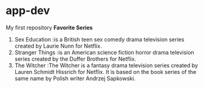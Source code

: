 # app-dev
My first repository
**Favorite Series**
1. Sex Education
   :is a British teen sex comedy drama television series created by Laurie Nunn for Netflix.
3. Stranger Things
   :is an American science fiction horror drama television series created by the Duffer Brothers for Netflix. 
5. The Witcher
   :The Witcher is a fantasy drama television series created by Lauren Schmidt Hissrich for Netflix. It is based on the book series of the same name by Polish writer Andrzej Sapkowski.
